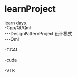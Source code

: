 # learnProject
learn days. </br>
-Cpp/Qt/Qml</br>
---DesignPatternProject 设计模式</br>
---Qml</br>
</br>
-CGAL </br>
</br>
-cuda </br>
</br>
-VTK </br>
</br>

